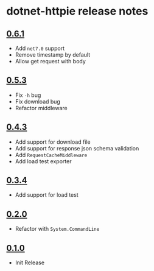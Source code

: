 # dotnet-httpie release notes

## [0.6.1](https://nuget.org/packages/dotnet-httpie/0.6.1)

- Add `net7.0` support
- Remove timestamp by default
- Allow get request with body

## [0.5.3](https://nuget.org/packages/dotnet-httpie/0.5.3)

- Fix `-h` bug
- Fix download bug
- Refactor middleware

## [0.4.3](https://nuget.org/packages/dotnet-httpie/0.4.3)

- Add support for download file
- Add support for response json schema validation
- Add `RequestCacheMiddleware`
- Add load test exporter

## [0.3.4](https://nuget.org/packages/dotnet-httpie/0.3.4)

- Add support for load test

## [0.2.0](https://nuget.org/packages/dotnet-httpie/0.2.0)

- Refactor with `System.CommandLine`

## [0.1.0](https://nuget.org/packages/dotnet-httpie/0.1.0)

- Init Release
